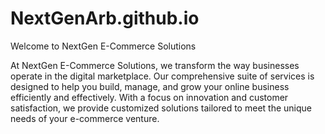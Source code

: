 # NextGenArb.github.io

Welcome to NextGen E-Commerce Solutions 

At NextGen E-Commerce Solutions, we transform the way businesses operate in the digital marketplace. Our comprehensive suite of services is designed to help you build, manage, and grow your online business efficiently and effectively. With a focus on innovation and customer satisfaction, we provide customized solutions tailored to meet the unique needs of your e-commerce venture.
